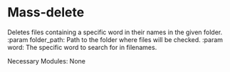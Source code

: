 # Mass-delete
Deletes files containing a specific word in their names in the given folder.
   :param folder_path: Path to the folder where files will be checked.
   :param word: The specific word to search for in filenames.

Necessary Modules:
None
